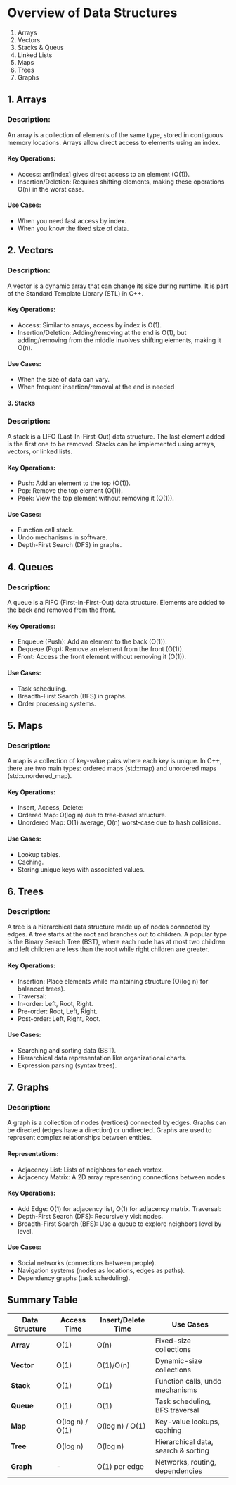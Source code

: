 # Overview of Data Structures

1. Arrays
2. Vectors
3. Stacks & Queus
4. Linked Lists
5. Maps
6. Trees
7. Graphs

## 1. Arrays
### Description:
An array is a collection of elements of the same type, stored in contiguous memory locations. Arrays allow direct access to elements using an index.

#### Key Operations:
- Access: arr[index] gives direct access to an element (O(1)).
- Insertion/Deletion: Requires shifting elements, making these operations O(n) in the worst case.
#### Use Cases:
- When you need fast access by index.
- When you know the fixed size of data.

## 2. Vectors
### Description:
A vector is a dynamic array that can change its size during runtime. It is part of the Standard Template Library (STL) in C++.

#### Key Operations:
- Access: Similar to arrays, access by index is O(1).
- Insertion/Deletion: Adding/removing at the end is O(1), but adding/removing from the middle involves shifting elements, making it O(n).
#### Use Cases:
- When the size of data can vary.
- When frequent insertion/removal at the end is needed

#### 3. Stacks
### Description:
A stack is a LIFO (Last-In-First-Out) data structure. The last element added is the first one to be removed. Stacks can be implemented using arrays, vectors, or linked lists.

#### Key Operations:
- Push: Add an element to the top (O(1)).
- Pop: Remove the top element (O(1)).
- Peek: View the top element without removing it (O(1)).
#### Use Cases:
- Function call stack.
- Undo mechanisms in software.
- Depth-First Search (DFS) in graphs.

## 4. Queues
### Description:
A queue is a FIFO (First-In-First-Out) data structure. Elements are added to the back and removed from the front.

#### Key Operations:
- Enqueue (Push): Add an element to the back (O(1)).
- Dequeue (Pop): Remove an element from the front (O(1)).
- Front: Access the front element without removing it (O(1)).
#### Use Cases:
- Task scheduling.
- Breadth-First Search (BFS) in graphs.
- Order processing systems.

## 5. Maps
### Description:
A map is a collection of key-value pairs where each key is unique. In C++, there are two main types: ordered maps (std::map) and unordered maps (std::unordered_map).
#### Key Operations:
- Insert, Access, Delete:
- Ordered Map: O(log n) due to tree-based structure.
- Unordered Map: O(1) average, O(n) worst-case due to hash collisions.
#### Use Cases:
- Lookup tables.
- Caching.
- Storing unique keys with associated values.

## 6. Trees
### Description:
A tree is a hierarchical data structure made up of nodes connected by edges. A tree starts at the root and branches out to children. A popular type is the Binary Search Tree (BST), where each node has at most two children and left children are less than the root while right children are greater.
#### Key Operations:
- Insertion: Place elements while maintaining structure (O(log n) for balanced trees).
- Traversal:
- In-order: Left, Root, Right.
- Pre-order: Root, Left, Right.
- Post-order: Left, Right, Root.
#### Use Cases:
- Searching and sorting data (BST).
- Hierarchical data representation like organizational charts.
- Expression parsing (syntax trees).

## 7. Graphs
### Description:
A graph is a collection of nodes (vertices) connected by edges. Graphs can be directed (edges have a direction) or undirected. Graphs are used to represent complex relationships between entities.

#### Representations:
- Adjacency List: Lists of neighbors for each vertex.
- Adjacency Matrix: A 2D array representing connections between nodes

#### Key Operations:
- Add Edge: O(1) for adjacency list, O(1) for adjacency matrix.
Traversal:
- Depth-First Search (DFS): Recursively visit nodes.
- Breadth-First Search (BFS): Use a queue to explore neighbors level by level.
#### Use Cases:
- Social networks (connections between people).
- Navigation systems (nodes as locations, edges as paths).
- Dependency graphs (task scheduling).

## Summary Table

| Data Structure   | Access Time       | Insert/Delete Time   | Use Cases                           |
|------------------|-------------------|----------------------|-------------------------------------|
| **Array**        | O(1)              | O(n)                 | Fixed-size collections              |
| **Vector**       | O(1)              | O(1)/O(n)            | Dynamic-size collections            |
| **Stack**        | O(1)              | O(1)                 | Function calls, undo mechanisms     |
| **Queue**        | O(1)              | O(1)                 | Task scheduling, BFS traversal      |
| **Map**          | O(log n) / O(1)   | O(log n) / O(1)      | Key-value lookups, caching          |
| **Tree**         | O(log n)          | O(log n)             | Hierarchical data, search & sorting |
| **Graph**        | -                 | O(1) per edge        | Networks, routing, dependencies     |


